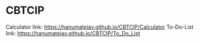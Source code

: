 # CBTCIP

Calculator link: https://hanumatejav.github.io/CBTCIP/Calculator
To-Do-List link: https://hanumatejav.github.io/CBTCIP/To_Do_List
